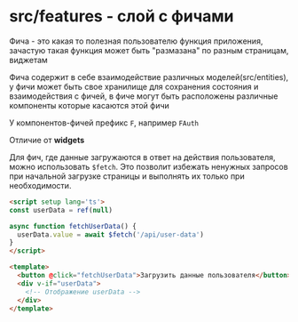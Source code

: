 # src/features - слой с фичами

Фича - это какая то полезная пользователю функция приложения, зачастую такая функция может быть "размазана" по разным страницам, виджетам

Фича содержит в себе взаимодействие различных моделей(src/entities), у фичи может быть свое хранилище для сохранения состояния и взаимодействия с фичей, в фиче могут быть расположены различные компоненты которые касаются этой фичи

У компонентов-фичей префикс `F`, например `FAuth`

Отличие от **widgets**

Для фич, где данные загружаются в ответ на действия пользователя, можно использовать `$fetch`. Это позволит избежать ненужных запросов при начальной загрузке страницы и выполнять их только при необходимости.

```html
<script setup lang='ts'>
const userData = ref(null)

async function fetchUserData() {
  userData.value = await $fetch('/api/user-data')
}
</script>

<template>
  <button @click="fetchUserData">Загрузить данные пользователя</button>
  <div v-if="userData">
    <!-- Отображение userData -->
  </div>
</template>
